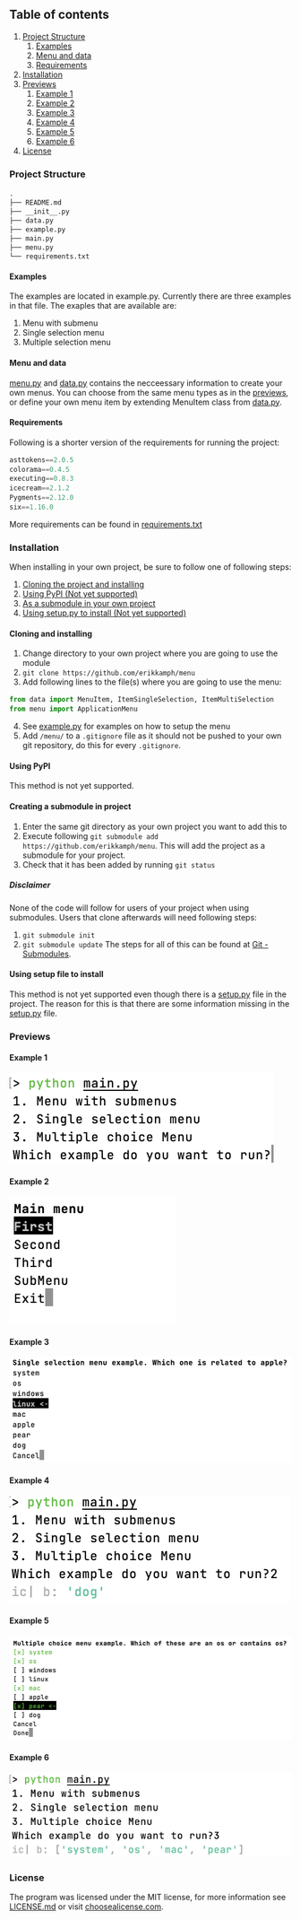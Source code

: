 ## Table of contents
1. [Project Structure](#project-structure)
    1. [Examples](#examples)
    2. [Menu and data](#menu-and-data)
    3. [Requirements](#requirements)
2. [Installation](#installation)
3. [Previews](#previews)
    1. [Example 1](#example-1)
    2. [Example 2](#example-2)
    3. [Example 3](#example-3)
    4. [Example 4](#example-4)
    5. [Example 5](#example-5)
    6. [Example 6](#example-6)
4. [License](#license)

### Project Structure
```
.
├── README.md
├── __init__.py
├── data.py
├── example.py
├── main.py
├── menu.py
└── requirements.txt
```

#### Examples
The examples are located in example.py. Currently
there are three examples in that file. The exaples
that are available are:
1. Menu with submenu
2. Single selection menu
3. Multiple selection menu

#### Menu and data
[menu.py](/menu.py) and [data.py](/data.py) contains the necceessary information
to create your own menus. You can choose from the same
menu types as in the [previews](#previews), or define
your own menu item by extending MenuItem class from
[data.py](/data.py).

#### Requirements
Following is a shorter version of the requirements
for running the project:
```python
asttokens==2.0.5
colorama==0.4.5
executing==0.8.3
icecream==2.1.2
Pygments==2.12.0
six==1.16.0
```
More requirements can be found in [requirements.txt](/requirements.txt)

### Installation
When installing in your own project, be sure to follow one of following steps:
1. [Cloning the project and installing](#cloning-and-installing)
2. [Using PyPI (Not yet supported)](#using-pypi)
3. [As a submodule in your own project](#creating-a-submodule-in-project)
4. [Using setup.py to install (Not yet supported)](#using-setup-file-to-install)

#### Cloning and installing
1. Change directory to your own project where you are going to use the module
2. `git clone https://github.com/erikkamph/menu`
3. Add following lines to the file(s) where you are going to use the menu:
```python
from data import MenuItem, ItemSingleSelection, ItemMultiSelection
from menu import ApplicationMenu
```
4. See [example.py](/example.py) for examples on how to setup the menu
5. Add `/menu/` to a `.gitignore` file as it should not be pushed to your own git repository, do this for every `.gitignore`.

#### Using PyPI
This method is not yet supported.

#### Creating a submodule in project
1. Enter the same git directory as your own project you want to add this to
2. Execute following `git submodule add https://github.com/erikkamph/menu`. This will add the project as a submodule for your project.
3. Check that it has been added by running `git status`

##### Disclaimer
None of the code will follow for users of your project when using submodules.
Users that clone afterwards will need following steps:
1. `git submodule init`
2. `git submodule update`
The steps for all of this can be found at [Git - Submodules](https://git-scm.com/book/en/v2/Git-Tools-Submodules).

#### Using setup file to install
This method is not yet supported even though there is a [setup.py](/setup.py) file in the project.
The reason for this is that there are some information missing in the [setup.py](/setup.py) file.

### Previews
#### Example 1
![Example 1](/images/Example1.png)

#### Example 2
![Example 2](/images/Example2.png)

#### Example 3
![Example 3](/images/Example3.png)

#### Example 4
![Example 4](/images/Example4.png)

#### Example 5
![Example 5](/images/Example5.png)

#### Example 6
![Example 6](/images/Example6.png)

### License
The program was licensed under the MIT license,
for more information see [LICENSE.md](/LICENSE.md)
or visit [choosealicense.com](https://choosealicense.com/licenses/mit/).
